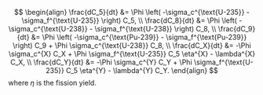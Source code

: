 $$
\begin{align}
\frac{dC_5}{dt} &= \Phi \left( -\sigma_c^{\text{U-235}} - \sigma_f^{\text{U-235}} \right) C_5, \\
\frac{dC_8}{dt} &= \Phi \left( -\sigma_c^{\text{U-238}} - \sigma_f^{\text{U-238}} \right) C_8, \\
\frac{dC_9}{dt} &= \Phi \left( -\sigma_c^{\text{Pu-239}} - \sigma_f^{\text{Pu-239}} \right) C_9 + \Phi \sigma_c^{\text{U-238}} C_8, \\
\frac{dC_X}{dt} &= -\Phi \sigma_c^{X} C_X + \Phi \sigma_f^{\text{U-235}} C_5 \eta^{X} - \lambda^{X} C_X, \\
\frac{dC_Y}{dt} &= -\Phi \sigma_c^{Y} C_Y + \Phi \sigma_f^{\text{U-235}} C_5 \eta^{Y} - \lambda^{Y} C_Y.
\end{align}
$$
where $\eta$ is the fission yield.

